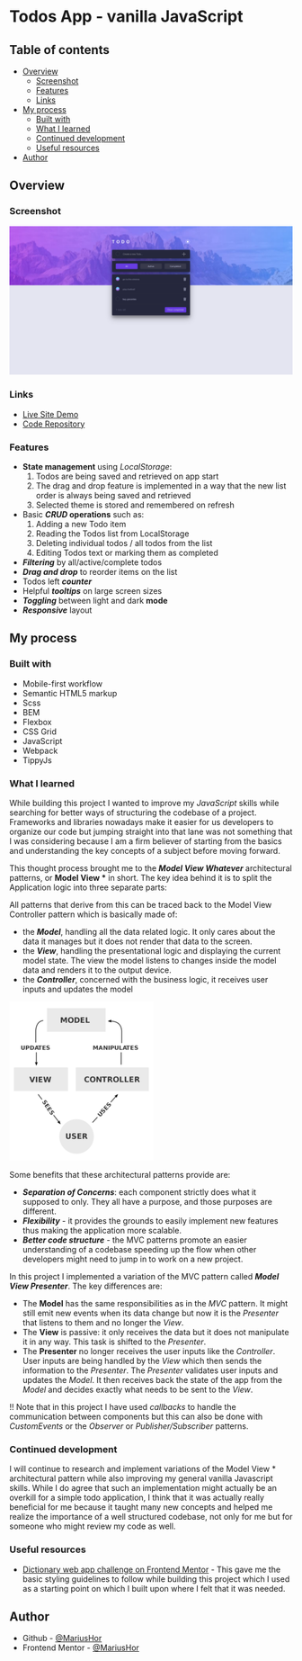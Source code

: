 # Todos App - vanilla JavaScript

## Table of contents

- [Overview](#overview)
  - [Screenshot](#screenshot)
  - [Features](#features)
  - [Links](#links)
- [My process](#my-process)
  - [Built with](#built-with)
  - [What I learned](#what-i-learned)
  - [Continued development](#continued-development)
  - [Useful resources](#useful-resources)
- [Author](#author)

## Overview

### Screenshot

![](./src/assets/project-screenshots/todos-app-light-large.png)

### Links

- [Live Site Demo](https://todos-app-js-p01.netlify.app/)
- [Code Repository](https://github.com/MariusHor/todos-app-js)

### Features

- **State management** using _*LocalStorage*_:
  1. Todos are being saved and retrieved on app start
  2. The drag and drop feature is implemented in a way that the new list order is always being saved and retrieved
  3. Selected theme is stored and remembered on refresh
- Basic **_CRUD_ operations** such as:
  1. Adding a new Todo item
  2. Reading the Todos list from LocalStorage
  3. Deleting individual todos / all todos from the list
  4. Editing Todos text or marking them as completed
- **_Filtering_** by all/active/complete todos
- _**Drag and drop**_ to reorder items on the list
- Todos left **_counter_**
- Helpful **_tooltips_** on large screen sizes
- **_Toggling_** between light and dark **mode**
- **_Responsive_** layout

## My process

### Built with

- Mobile-first workflow
- Semantic HTML5 markup
- Scss
- BEM
- Flexbox
- CSS Grid
- JavaScript
- Webpack
- TippyJs

### What I learned

While building this project I wanted to improve my _JavaScript_ skills while searching for better ways of structuring the codebase of a project. Frameworks and libraries nowadays make it easier for us developers to organize our code but jumping straight into that lane was not something that I was considering because I am a firm believer of starting from the basics and understanding the key concepts of a subject before moving forward.

This thought process brought me to the **_Model View Whatever_** architectural patterns, or **Model View \*** in short. The key idea behind it is to split the Application logic into three separate parts:

All patterns that derive from this can be traced back to the Model View Controller pattern which is basically made of:

- the **_Model_**, handling all the data related logic. It only cares about the data it manages but it does not render that data to the screen.
- the **_View_**, handling the presentational logic and displaying the current model state. The view the model listens to changes inside the model data and renders it to the output device.
- the **_Controller_**, concerned with the business logic, it receives user inputs and updates the model

![](./src/assets/project-screenshots/MVC-Process.png)

Some benefits that these architectural patterns provide are:

- **_Separation of Concerns_**: each component strictly does what it supposed to only. They all have a purpose, and those purposes are different.
- **_Flexibility_** - it provides the grounds to easily implement new features thus making the application more scalable.
- **_Better code structure_** - the MVC patterns promote an easier understanding of a codebase speeding up the flow when other developers might need to jump in to work on a new project.

In this project I implemented a variation of the MVC pattern called **_Model View Presenter_**. The key differences are:

- The **Model** has the same responsibilities as in the _MVC_ pattern. It might still emit new events when its data change but now it is the _Presenter_ that listens to them and no longer the _View_.
- The **View** is passive: it only receives the data but it does not manipulate it in any way. This task is shifted to the _Presenter_.
- The **Presenter** no longer receives the user inputs like the _Controller_. User inputs are being handled by the _View_ which then sends the information to the _Presenter_. The _Presenter_ validates user inputs and updates the _Model_. It then receives back the state of the app from the _Model_ and decides exactly what needs to be sent to the _View_.

!! Note that in this project I have used _callbacks_ to handle the communication between components but this can also be done with _CustomEvents_ or the _Observer_ or _Publisher/Subscriber_ patterns.

### Continued development

I will continue to research and implement variations of the Model View \* architectural pattern while also improving my general vanilla Javascript skills. While I do agree that such an implementation might actually be an overkill for a simple todo application, I think that it was actually really beneficial for me because it taught many new concepts and helped me realize the importance of a well structured codebase, not only for me but for someone who might review my code as well.

### Useful resources

- [Dictionary web app challenge on Frontend Mentor](https://www.frontendmentor.io/challenges/dictionary-web-app-h5wwnyuKFL) - This gave me the basic styling guidelines to follow while building this project which I used as a starting point on which I built upon where I felt that it was needed.

## Author

- Github - [@MariusHor](https://github.com/MariusHor/)
- Frontend Mentor - [@MariusHor](https://www.frontendmentor.io/profile/MariusHor)
